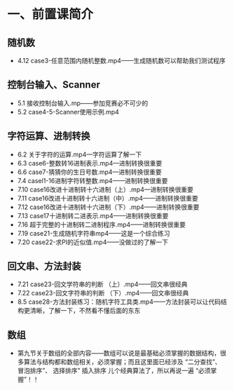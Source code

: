 # 一、前置课简介
## 随机数
- 4.12 case3-任意范围内随机整数.mp4——生成随机数可以帮助我们测试程序
## 控制台输入、Scanner
- 5.1 接收控制台输入.mp——参加竞赛必不可少的
- 5.2 case4-5-Scanner使用示例.mp4
## 字符运算、进制转换
- 6.2 关于字符的运算.mp4—字符运算了解一下
- 6.3 case6-整数转16进制表示.mp4—进制转换很重要
- 6.6 case7-猜猜你的生日号数.mp4—进制转换很重要
- 7.4 casel1-16进制字符转整数.mp4——进制转换很重要
- 7.10 case16改进十进制转十六进制（上）.mp4—进制转换很重要
- 7.11 case16改进十进制转十六进制（中）.mp4——进制转换很重要
- 7.12 case16改进十进制转十六进制（下）.mp4——进制转换很重要
- 7.13 case17十进制转二进表示.mp4——进制转换很重要
- 7.16 超于完整的十进制转二进制程序.mp4——进制转换很重要
- 7.19 case21-生成随机字符串mp4——这是一个综合练习
- 7.20 case22-求PI的近似值.mp4——没做过的了解一下
## 回文串、方法封装
- 7.21 case23-回文学符串的判断 （上）.mp4——回文串很经典
- 7.22 case23-回文字符串的判断 （下）.mp4——回文串很经典
- 8.5 case28-方法封装练习：随机字符工具类.mp4——方法封装可以让代码结构更清晰，了解一下，不然看不懂后面的东东
## 数组
- 第九节关于数组的全部内容——数组可以说是最基础必须掌握的数据结构，很多算法与结构都和数组相关，必须掌握；而且这里面已经涉及 “二分查找”、   冒泡排序”、   选择排序”   插入排序
儿个经典算法了，所以再说一遍 “必须掌握”！！
